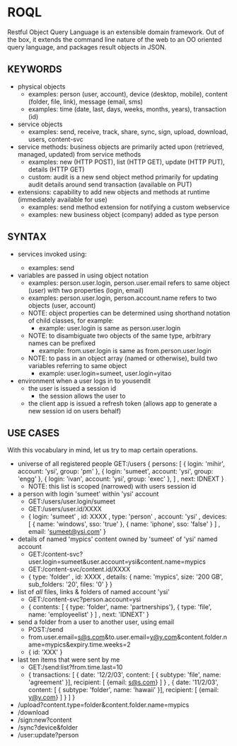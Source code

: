 ROQL
====
Restful Object Query Language is an extensible domain framework. Out of the box, it extends the command line nature of the web to an OO oriented query language, and packages result objects in JSON.

KEYWORDS
--------
- physical objects
  - examples: person (user, account), device (desktop, mobile), content (folder, file, link), message (email, sms)
  - examples: time (date, last, days, weeks, months, years), transaction (id)
- service objects
  - examples: send, receive, track, share, sync, sign, upload, download, users, content-svc
- service methods: business objects are primarily acted upon (retrieved, managed, updated) from service methods
  - examples: new (HTTP POST), list (HTTP GET), update (HTTP PUT), details (HTTP GET)
  - custom: audit is a new send object method primarily for updating audit details around send transaction (available on PUT)
- extensions: capability to add new objects and methods at runtime (immediately available for use)
  - examples: send method extension for notifying a custom webservice
  - examples: new business object (company) added as type person

SYNTAX
------
- services invoked using: <service name>
  - examples: send
- variables are passed in using object notation
  - examples: person.user.login, person.user.email refers to same object (user) with two properties (login, email)
  - examples: person.user.login, person.account.name refers to two objects (user, account)
  - NOTE: object properties can be determined using shorthand notation of child classes, for example:
    - example: user.login is same as person.user.login
  - NOTE: to disambiguate two objects of the same type, arbitrary names can be prefixed
    - example: from.user.login is same as from.person.user.login
  - NOTE: to pass in an object array (named or otherwise), build two variables referring to same object
    - example: user.login=sumeet, user.login=yitao 
- environment when a user logs in to yousendit
  - the user is issued a session id
    - the session allows the user to 
  - the client app is issued a refresh token (allows app to generate a new session id on users behalf)

USE CASES
---------
With this vocabulary in mind, let us try to map certain operations.

  - universe of all registered people
    GET:/users
    {
        persons: 
          [
            { login: 'mihir', account: 'ysi', group: 'pm' },
            { login: 'sumeet', account: 'ysi', group: 'engg' },
            { login: 'ivan', account: 'ysi', group: 'exec' },
          ] 
      , next: IDNEXT
    }
    - NOTE: this list is scoped (narrowed) with users session id
  - a person with login 'sumeet' within 'ysi' account
    - GET:/users/user.login/sumeet
    - GET:/users/user.id/XXXX
    - {
          login: 'sumeet'
        , id: XXXX
        , type: 'person'
        , account: 'ysi'
        , devices: [ { name: 'windows', sso: 'true' }, { name: 'iphone', sso: 'false' } ]
        , email: 'sumeet@ysi.com'
      }
  - details of named 'mypics' content owned by 'sumeet' of 'ysi' named account
    - GET:/content-svc?user.login=sumeet&user.account=ysi&content.name=mypics
    - GET:/content-svc/content.id/XXXX
    - {
          type: 'folder'
        , id: XXXX
        , details: { name: 'mypics', size: '200 GB', sub_folders: '20', files: '0' }
      }
  - list of *all* files, links & folders of named account 'ysi'
    - GET:/content-svc?person.account=ysi
    - {
          contents: 
                 [
                  { type: 'folder', name: 'partnerships'},
                  { type: 'file', name: 'employeelist' }
                 ] 
        , next: 'IDNEXT'
      }
  - send a folder from a user to another user, using email
    - POST:/send
    - from.user.email=s@s.com&to.user.email=y@y.com&content.folder.name=mypics&expiry.time.weeks=2
    - {
        id: 'XXX'
      }
  - last ten items that were sent by me
    - GET:/send:list?from.time.last=10
    - {
        transactions: 
          [
              { date: '12/2/03', content: [ { subtype: 'file', name: 'agreement' }], recipient: [ {email: s@s.com} ] }
            , { date: '11/2/03', content: [ { subtype: 'folder', name: 'hawaii' }], recipient: [ {email: y@y.com} ] }
          ]
      }
  - /upload?content.type=folder&content.folder.name=mypics
  - /download
  - /sign:new?content
  - /sync?device&folder
  - /user:update?person
